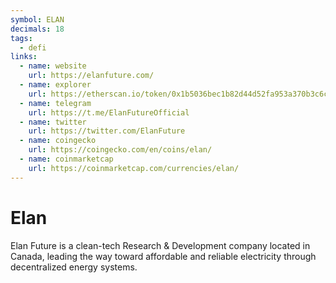 ```yaml
---
symbol: ELAN
decimals: 18
tags:
  - defi
links:
  - name: website
    url: https://elanfuture.com/
  - name: explorer
    url: https://etherscan.io/token/0x1b5036bec1b82d44d52fa953a370b3c6cd9328b5
  - name: telegram
    url: https://t.me/ElanFutureOfficial
  - name: twitter
    url: https://twitter.com/ElanFuture
  - name: coingecko
    url: https://coingecko.com/en/coins/elan/
  - name: coinmarketcap
    url: https://coinmarketcap.com/currencies/elan/
---
```


# Elan

Elan Future is a clean-tech Research & Development company located in Canada, leading the way toward affordable and reliable electricity through decentralized energy systems.
